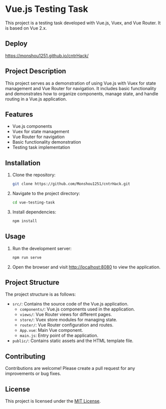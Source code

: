 # Vue.js Testing Task

This project is a testing task developed with Vue.js, Vuex, and Vue Router. It is based on Vue 2.x.

## Deploy
https://monshou1251.github.io/cntrHack/

## Project Description

This project serves as a demonstration of using Vue.js with Vuex for state management and Vue Router for navigation. It includes basic functionality and demonstrates how to organize components, manage state, and handle routing in a Vue.js application.

## Features

- Vue.js components
- Vuex for state management
- Vue Router for navigation
- Basic functionality demonstration
- Testing task implementation

## Installation

1. Clone the repository:

   ```bash
   git clone https://github.com/Monshou1251/cntrHack.git
   ```

2. Navigate to the project directory:

   ```bash
   cd vue-testing-task
   ```

3. Install dependencies:

   ```bash
   npm install
   ```

## Usage

1. Run the development server:

   ```bash
   npm run serve
   ```

2. Open the browser and visit [http://localhost:8080](http://localhost:8080) to view the application.

## Project Structure

The project structure is as follows:

- `src/`: Contains the source code of the Vue.js application.
  - `components/`: Vue.js components used in the application.
  - `views/`: Vue Router views for different pages.
  - `store/`: Vuex store modules for managing state.
  - `router/`: Vue Router configuration and routes.
  - `App.vue`: Main Vue component.
  - `main.js`: Entry point of the application.
- `public/`: Contains static assets and the HTML template file.

## Contributing

Contributions are welcome! Please create a pull request for any improvements or bug fixes.

## License

This project is licensed under the [MIT License](LICENSE).
